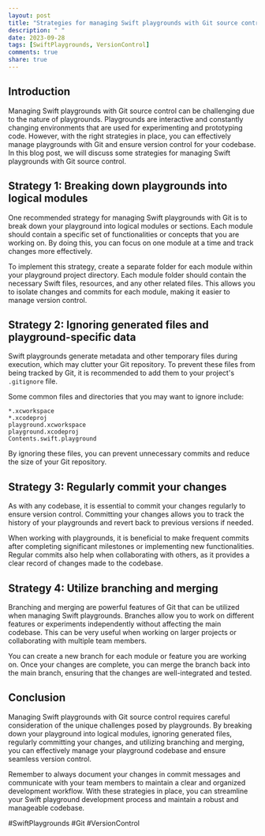 ```yaml
---
layout: post
title: "Strategies for managing Swift playgrounds with Git source control"
description: " "
date: 2023-09-28
tags: [SwiftPlaygrounds, VersionControl]
comments: true
share: true
---
```


## Introduction

Managing Swift playgrounds with Git source control can be challenging due to the nature of playgrounds. Playgrounds are interactive and constantly changing environments that are used for experimenting and prototyping code. However, with the right strategies in place, you can effectively manage playgrounds with Git and ensure version control for your codebase. In this blog post, we will discuss some strategies for managing Swift playgrounds with Git source control.

## Strategy 1: Breaking down playgrounds into logical modules

One recommended strategy for managing Swift playgrounds with Git is to break down your playground into logical modules or sections. Each module should contain a specific set of functionalities or concepts that you are working on. By doing this, you can focus on one module at a time and track changes more effectively.

To implement this strategy, create a separate folder for each module within your playground project directory. Each module folder should contain the necessary Swift files, resources, and any other related files. This allows you to isolate changes and commits for each module, making it easier to manage version control.

## Strategy 2: Ignoring generated files and playground-specific data

Swift playgrounds generate metadata and other temporary files during execution, which may clutter your Git repository. To prevent these files from being tracked by Git, it is recommended to add them to your project's `.gitignore` file.

Some common files and directories that you may want to ignore include:
```
*.xcworkspace
*.xcodeproj
playground.xcworkspace
playground.xcodeproj
Contents.swift.playground
```
By ignoring these files, you can prevent unnecessary commits and reduce the size of your Git repository.

## Strategy 3: Regularly commit your changes

As with any codebase, it is essential to commit your changes regularly to ensure version control. Committing your changes allows you to track the history of your playgrounds and revert back to previous versions if needed.

When working with playgrounds, it is beneficial to make frequent commits after completing significant milestones or implementing new functionalities. Regular commits also help when collaborating with others, as it provides a clear record of changes made to the codebase.

## Strategy 4: Utilize branching and merging

Branching and merging are powerful features of Git that can be utilized when managing Swift playgrounds. Branches allow you to work on different features or experiments independently without affecting the main codebase. This can be very useful when working on larger projects or collaborating with multiple team members.

You can create a new branch for each module or feature you are working on. Once your changes are complete, you can merge the branch back into the main branch, ensuring that the changes are well-integrated and tested.

## Conclusion

Managing Swift playgrounds with Git source control requires careful consideration of the unique challenges posed by playgrounds. By breaking down your playground into logical modules, ignoring generated files, regularly committing your changes, and utilizing branching and merging, you can effectively manage your playground codebase and ensure seamless version control.

Remember to always document your changes in commit messages and communicate with your team members to maintain a clear and organized development workflow. With these strategies in place, you can streamline your Swift playground development process and maintain a robust and manageable codebase.

#SwiftPlaygrounds #Git #VersionControl